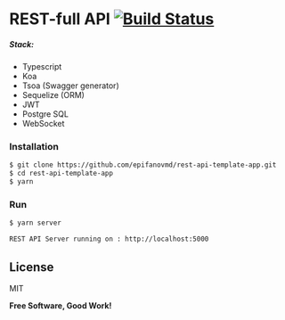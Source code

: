 # REST-full API [![Build Status](https://travis-ci.org/epifanovmd/rest-api-template-app.svg?branch=master)](https://travis-ci.org/joemccann/dillinger)

##### Stack:
  - Typescript
  - Koa
  - Tsoa (Swagger generator)
  - Sequelize (ORM)
  - JWT
  - Postgre SQL
  - WebSocket
  

### Installation
```sh
$ git clone https://github.com/epifanovmd/rest-api-template-app.git
$ cd rest-api-template-app
$ yarn
```

### Run
```sh
$ yarn server
```
```sh
REST API Server running on : http://localhost:5000
```

License
----

MIT

**Free Software, Good Work!**
